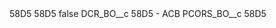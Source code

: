 <?xml version="1.0" encoding="UTF-8"?>
<CustomMetadata xmlns="http://soap.sforce.com/2006/04/metadata" xmlns:xsi="http://www.w3.org/2001/XMLSchema-instance" xmlns:xsd="http://www.w3.org/2001/XMLSchema">
    <description>58D5</description>
    <label>58D5</label>
    <protected>false</protected>
    <values>
        <field>DCR_BO__c</field>
        <value xsi:type="xsd:string">58D5 - ACB</value>
    </values>
    <values>
        <field>PCORS_BO__c</field>
        <value xsi:type="xsd:string">58D5</value>
    </values>
</CustomMetadata>
